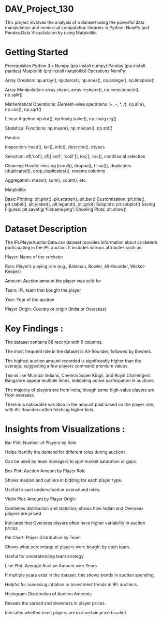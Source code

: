 # DAV_Project_130
This project involves the analysis of a dataset using the powerful data manipulation and numerical computation libraries in Python: NumPy and Pandas.Data Visualistaion by using Matplotlib.
# Getting Started
Prerequisites
Python 3.x
Numpy (pip install numpy)
Pandas (pip install pandas)
Matplotlib (pip install matplotlib)
Operations
NumPy:

Array Creation: np.array(), np.zeros(), np.ones(), np.arange(), np.linspace()

Array Manipulation: array.shape, array.reshape(), np.concatenate(), np.split()

Mathematical Operations: Element-wise operations (+, -, *, /), np.sin(), np.cos(), np.sqrt()

Linear Algebra: np.dot(), np.linalg.solve(), np.linalg.eig()

Statistical Functions: np.mean(), np.median(), np.std()

Pandas

Inspection: head(), tail(), info(), describe(), dtypes

Selection: df['col'], df[['col1', 'col2']], loc[], iloc[], conditional selection

Cleaning: Handle missing (isnull(), dropna(), fillna()), duplicates (duplicated(), drop_duplicates()), rename columns

Aggregation: mean(), sum(), count(), etc.

Matplotlib:

Basic Plotting: plt.plot(), plt.scatter(), plt.bar()
Customization: plt.title(), plt.xlabel(), plt.ylabel(), plt.legend(), plt.grid()
Subplots: plt.subplot()
Saving Figures: plt.savefig('filename.png')
Showing Plots: plt.show()
# Dataset Description
The IPLPlayerAuctionData.csv dataset provides information about cricketers participating in the IPL auction. It includes various attributes such as:

Player: Name of the cricketer

Role: Player’s playing role (e.g., Batsman, Bowler, All-Rounder, Wicket-Keeper)

Amount: Auction amount the player was sold for

Team: IPL team that bought the player

Year: Year of the auction

Player Origin: Country or origin (India or Overseas)

# Key Findings :
The dataset contains 88 records with 6 columns.

The most frequent role in the dataset is All-Rounder, followed by Bowlers.

The highest auction amount recorded is significantly higher than the average, suggesting a few players command premium values.

Teams like Mumbai Indians, Chennai Super Kings, and Royal Challengers Bangalore appear multiple times, indicating active participation in auctions.

The majority of players are from India, though some high-value players are from overseas.

There is a noticeable variation in the amount paid based on the player role, with All-Rounders often fetching higher bids.

# Insights from Visualizations :
Bar Plot: Number of Players by Role

Helps identify the demand for different roles during auctions.

Can be used by team managers to spot market saturation or gaps.

Box Plot: Auction Amount by Player Role

Shows median and outliers in bidding for each player type.

Useful to spot undervalued or overvalued roles.

Violin Plot: Amount by Player Origin

Combines distribution and statistics; shows how Indian and Overseas players are priced.

Indicates that Overseas players often have higher variability in auction prices.

Pie Chart: Player Distribution by Team

Shows what percentage of players were bought by each team.

Useful for understanding team strategy.

Line Plot: Average Auction Amount over Years

If multiple years exist in the dataset, this shows trends in auction spending.

Helpful for assessing inflation or investment trends in IPL auctions.

Histogram: Distribution of Auction Amounts

Reveals the spread and skewness in player prices.

Indicates whether most players are in a certain price bracket.
